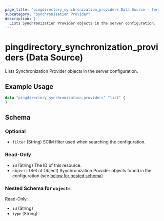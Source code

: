 ```yaml
---
page_title: "pingdirectory_synchronization_providers Data Source - terraform-provider-pingdirectory"
subcategory: "Synchronization Provider"
description: |-
  Lists Synchronization Provider objects in the server configuration.
---
```


# pingdirectory_synchronization_providers (Data Source)

Lists Synchronization Provider objects in the server configuration.

## Example Usage

```terraform
data "pingdirectory_synchronization_providers" "list" {
}
```

<!-- schema generated by tfplugindocs -->
## Schema

### Optional

- `filter` (String) SCIM filter used when searching the configuration.

### Read-Only

- `id` (String) The ID of this resource.
- `objects` (Set of Object) Synchronization Provider objects found in the configuration (see [below for nested schema](#nestedatt--objects))

<a id="nestedatt--objects"></a>
### Nested Schema for `objects`

Read-Only:

- `id` (String)
- `type` (String)

